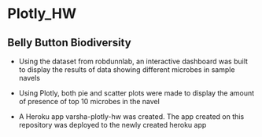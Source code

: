 # Plotly_HW

## Belly Button Biodiversity

- Using the dataset from robdunnlab, an interactive dashboard was built to display the results of data showing different microbes in sample navels

- Using Plotly, both pie and scatter plots were made to display the amount of presence of top 10 microbes in the navel

- A Heroku app varsha-plotly-hw was created. The app created on this repository was deployed to the newly created heroku app
